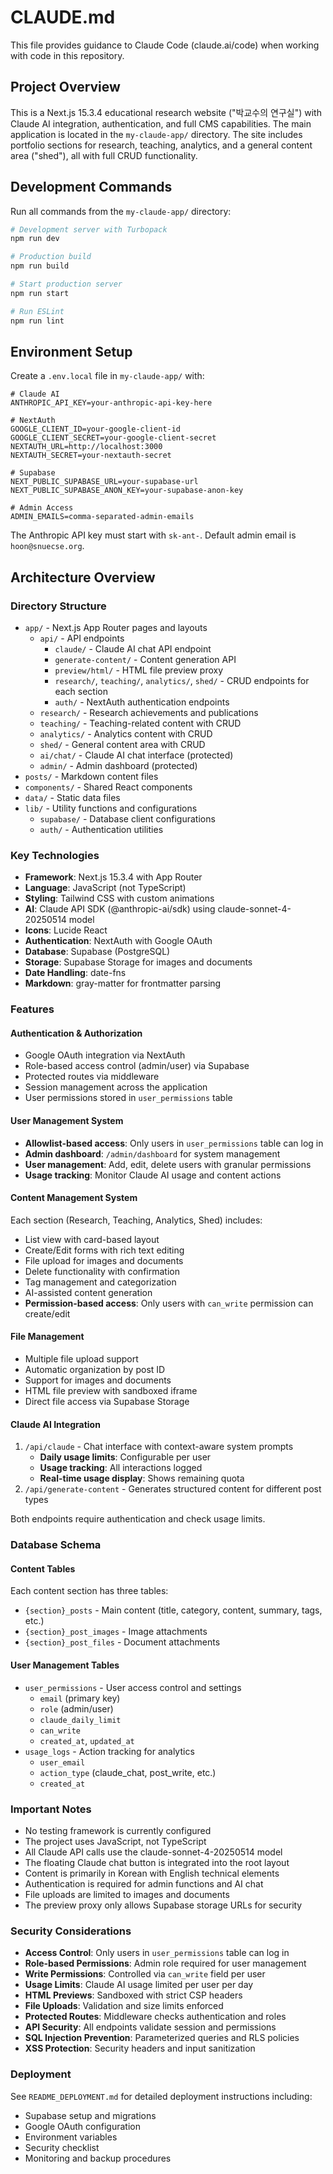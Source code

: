 # CLAUDE.md

This file provides guidance to Claude Code (claude.ai/code) when working with code in this repository.

## Project Overview

This is a Next.js 15.3.4 educational research website ("박교수의 연구실") with Claude AI integration, authentication, and full CMS capabilities. The main application is located in the `my-claude-app/` directory. The site includes portfolio sections for research, teaching, analytics, and a general content area ("shed"), all with full CRUD functionality.

## Development Commands

Run all commands from the `my-claude-app/` directory:

```bash
# Development server with Turbopack
npm run dev

# Production build
npm run build

# Start production server
npm run start

# Run ESLint
npm run lint
```

## Environment Setup

Create a `.env.local` file in `my-claude-app/` with:
```
# Claude AI
ANTHROPIC_API_KEY=your-anthropic-api-key-here

# NextAuth
GOOGLE_CLIENT_ID=your-google-client-id
GOOGLE_CLIENT_SECRET=your-google-client-secret
NEXTAUTH_URL=http://localhost:3000
NEXTAUTH_SECRET=your-nextauth-secret

# Supabase
NEXT_PUBLIC_SUPABASE_URL=your-supabase-url
NEXT_PUBLIC_SUPABASE_ANON_KEY=your-supabase-anon-key

# Admin Access
ADMIN_EMAILS=comma-separated-admin-emails
```

The Anthropic API key must start with `sk-ant-`. Default admin email is `hoon@snuecse.org`.

## Architecture Overview

### Directory Structure
- `app/` - Next.js App Router pages and layouts
  - `api/` - API endpoints
    - `claude/` - Claude AI chat API endpoint
    - `generate-content/` - Content generation API
    - `preview/html/` - HTML file preview proxy
    - `research/`, `teaching/`, `analytics/`, `shed/` - CRUD endpoints for each section
    - `auth/` - NextAuth authentication endpoints
  - `research/` - Research achievements and publications
  - `teaching/` - Teaching-related content with CRUD
  - `analytics/` - Analytics content with CRUD
  - `shed/` - General content area with CRUD
  - `ai/chat/` - Claude AI chat interface (protected)
  - `admin/` - Admin dashboard (protected)
- `posts/` - Markdown content files
- `components/` - Shared React components
- `data/` - Static data files
- `lib/` - Utility functions and configurations
  - `supabase/` - Database client configurations
  - `auth/` - Authentication utilities

### Key Technologies
- **Framework**: Next.js 15.3.4 with App Router
- **Language**: JavaScript (not TypeScript)
- **Styling**: Tailwind CSS with custom animations
- **AI**: Claude API SDK (@anthropic-ai/sdk) using claude-sonnet-4-20250514 model
- **Icons**: Lucide React
- **Authentication**: NextAuth with Google OAuth
- **Database**: Supabase (PostgreSQL)
- **Storage**: Supabase Storage for images and documents
- **Date Handling**: date-fns
- **Markdown**: gray-matter for frontmatter parsing

### Features

#### Authentication & Authorization
- Google OAuth integration via NextAuth
- Role-based access control (admin/user) via Supabase
- Protected routes via middleware
- Session management across the application
- User permissions stored in `user_permissions` table

#### User Management System
- **Allowlist-based access**: Only users in `user_permissions` table can log in
- **Admin dashboard**: `/admin/dashboard` for system management
- **User management**: Add, edit, delete users with granular permissions
- **Usage tracking**: Monitor Claude AI usage and content actions

#### Content Management System
Each section (Research, Teaching, Analytics, Shed) includes:
- List view with card-based layout
- Create/Edit forms with rich text editing
- File upload for images and documents
- Delete functionality with confirmation
- Tag management and categorization
- AI-assisted content generation
- **Permission-based access**: Only users with `can_write` permission can create/edit

#### File Management
- Multiple file upload support
- Automatic organization by post ID
- Support for images and documents
- HTML file preview with sandboxed iframe
- Direct file access via Supabase Storage

#### Claude AI Integration
1. `/api/claude` - Chat interface with context-aware system prompts
   - **Daily usage limits**: Configurable per user
   - **Usage tracking**: All interactions logged
   - **Real-time usage display**: Shows remaining quota
2. `/api/generate-content` - Generates structured content for different post types

Both endpoints require authentication and check usage limits.

### Database Schema

#### Content Tables
Each content section has three tables:
- `{section}_posts` - Main content (title, category, content, summary, tags, etc.)
- `{section}_post_images` - Image attachments
- `{section}_post_files` - Document attachments

#### User Management Tables
- `user_permissions` - User access control and settings
  - `email` (primary key)
  - `role` (admin/user)
  - `claude_daily_limit`
  - `can_write`
  - `created_at`, `updated_at`
- `usage_logs` - Action tracking for analytics
  - `user_email`
  - `action_type` (claude_chat, post_write, etc.)
  - `created_at`

### Important Notes

- No testing framework is currently configured
- The project uses JavaScript, not TypeScript
- All Claude API calls use the claude-sonnet-4-20250514 model
- The floating Claude chat button is integrated into the root layout
- Content is primarily in Korean with English technical elements
- Authentication is required for admin functions and AI chat
- File uploads are limited to images and documents
- The preview proxy only allows Supabase storage URLs for security

### Security Considerations

- **Access Control**: Only users in `user_permissions` table can log in
- **Role-based Permissions**: Admin role required for user management
- **Write Permissions**: Controlled via `can_write` field per user
- **Usage Limits**: Claude AI usage limited per user per day
- **HTML Previews**: Sandboxed with strict CSP headers
- **File Uploads**: Validation and size limits enforced
- **Protected Routes**: Middleware checks authentication and roles
- **API Security**: All endpoints validate session and permissions
- **SQL Injection Prevention**: Parameterized queries and RLS policies
- **XSS Protection**: Security headers and input sanitization

### Deployment

See `README_DEPLOYMENT.md` for detailed deployment instructions including:
- Supabase setup and migrations
- Google OAuth configuration
- Environment variables
- Security checklist
- Monitoring and backup procedures